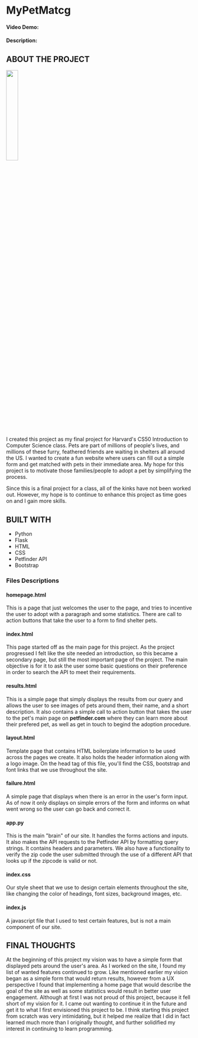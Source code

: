 # MyPetMatcg
#### Video Demo:  <URL HERE>
#### Description:

## ABOUT THE PROJECT

<img src="https://user-images.githubusercontent.com/61602443/210157927-155bff56-0f41-46e0-9800-3c3479b86d0b.png" width="25%">

I created this project as my final project for Harvard's CS50 Introduction to Computer Science class. Pets are part of millions of people's lives, and millions of these furry, feathered friends are waiting in shelters all around the US. I wanted to create a fun website where users can fill out a simple form and get matched with pets in their immediate area. My hope for this project is to motivate those families/people to adopt a pet by simplifying the process. 

Since this is a final project for a class, all of the kinks have not been worked out. However, my hope is to continue to enhance this project as time goes on and I gain more skills. 


## BUILT WITH

<ul>
  <li>Python</li>
  <li>Flask</li>
  <li>HTML</li>
  <li>CSS</li>
  <li>Petfinder API</li>
  <li>Bootstrap</li>
</ul>
  
  ### Files Descriptions
  
  #### homepage.html
  This is a page that just welcomes the user to the page, and tries to incentive the user to adopt with a paragraph and some statistics. There are call to action buttons that take the user to a form to find shelter pets.
  
  #### index.html
  This page started off as the main page for this project. As the project progressed I felt like the site needed an introduction, so this became a secondary page, but still the most important page of the project. The main objective is for it to ask the user some basic questions on their preference in order to search the API to meet their requirements. 
  
  #### results.html
  This is a simple page that simply displays the results from our query and allows the user to see images of pets around them, their name, and a short description. It also contains a simple call to action button that takes the user to the pet's main page on **petfinder.com** where they can learn more about their prefered pet, as well as get in touch to begind the adoption procedure. 
  
  #### layout.html
  Template page that contains HTML boilerplate information to be used across the pages we create. It also holds the header information along with a logo image. On the head tag of this file, you'll find the CSS, bootstrap and font links that we use throughout the site. 
  
  #### failure.html
  A simple page that displays when there is an error in the user's form input. As of now it only displays on simple errors of the form and informs on what went wrong so the user can go back and correct it.
  
  #### app.py
  This is the main "brain" of our site. It handles the forms actions and inputs. It also makes the API requests to the Petfinder API by formatting query strings. It contains headers and parameters. We also have a functionality to verify the zip code the user submitted through the use of a different API that looks up if the zipcode is valid or not. 
  
  #### index.css
  Our style sheet that we use to design certain elements throughout the site, like changing the color of headings, font sizes, background images, etc.
  
  #### index.js
  A javascript file that I used to test certain features, but is not a main component of our site.
  
  ## FINAL THOUGHTS
  
  At the beginning of this project my vision was to have a simple form that displayed pets around the user's area. As I worked on the site, I found my list of wanted features continued to grow. Like mentioned earlier my vision began as a simple form that would return results, however from a UX perspective I found that implementing a home page that would describe the goal of the site as well as some statistics would result in better user engagement. Although at first I was not proud of this project, because it fell short of my vision for it. I came out wanting to continue it in the future and get it to what I first envisioned this project to be. I think starting this project from scratch was very intimidating, but it helped me realize that I did in fact learned much more than I originally thought, and further solidified my interest in continuing to learn programming. 
  
  
